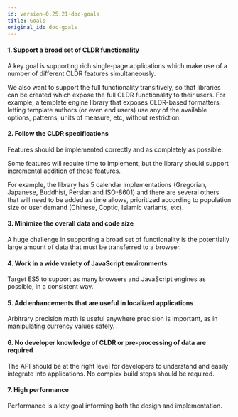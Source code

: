 ```yaml
---
id: version-0.25.21-doc-goals
title: Goals
original_id: doc-goals
---
```


#### 1. Support a broad set of CLDR functionality

A key goal is supporting rich single-page applications which make use of a number of different CLDR features simultaneously.

We also want to support the full functionality transitively, so that libraries can be created which expose the full CLDR functionality to their users.
For example, a template engine library that exposes CLDR-based formatters, letting template authors (or even end users) use any of the available options, patterns, units of measure, etc, without restriction.


#### 2. Follow the CLDR specifications

Features should be implemented correctly and as completely as possible.

Some features will require time to implement, but the library should support incremental addition of these features.

For example, the library has 5 calendar implementations (Gregorian, Japanese, Buddhist, Persian and ISO-8601) and there are several others that will need
to be added as time allows, prioritized according to population size or user demand (Chinese, Coptic, Islamic variants, etc).


#### 3. Minimize the overall data and code size

A huge challenge in supporting a broad set of functionality is the potentially large amount of data that must be transferred to a browser.


#### 4. Work in a wide variety of JavaScript environments

Target ES5 to support as many browsers and JavaScript engines as possible, in a consistent way.


#### 5. Add enhancements that are useful in localized applications

Arbitrary precision math is useful anywhere precision is important, as in manipulating currency values safely.


#### 6. No developer knowledge of CLDR or pre-processing of data are required

The API should be at the right level for developers to understand and easily integrate into applications.
No complex build steps should be required.


#### 7. High performance

Performance is a key goal informing both the design and implementation.
